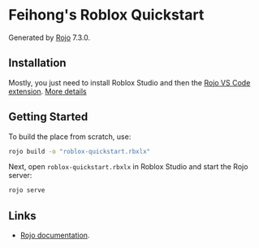 # Feihong's Roblox Quickstart

Generated by [Rojo](https://github.com/rojo-rbx/rojo) 7.3.0.

## Installation

Mostly, you just need to install Roblox Studio and then the [Rojo VS Code extension](https://marketplace.visualstudio.com/items?itemName=evaera.vscode-rojo). [More details](https://rojo.space/docs/v7/getting-started/installation/)

## Getting Started

To build the place from scratch, use:

```bash
rojo build -o "roblox-quickstart.rbxlx"
```

Next, open `roblox-quickstart.rbxlx` in Roblox Studio and start the Rojo server:

```bash
rojo serve
```

## Links

- [Rojo documentation](https://rojo.space/docs).
